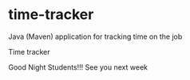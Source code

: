 # time-tracker
Java (Maven) application for tracking time on the job

Time tracker

Good Night Students!!!
See you next week
